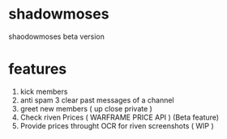 # shadowmoses
shaodowmoses beta version
 # features 
 1. kick members
 2. anti spam
 3 clear past messages of a channel 
 3. greet new members ( up close private )
 4. Check riven Prices ( WARFRAME PRICE API ) (Beta feature) 
 5. Provide prices throught OCR for riven screenshots ( WIP )
